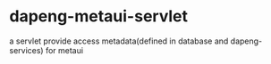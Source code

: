 # dapeng-metaui-servlet
a servlet provide access metadata(defined in database and dapeng-services) for metaui
